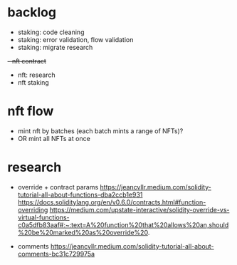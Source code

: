 
# backlog
- staking: code cleaning
- staking: error validation, flow validation
- staking: migrate research
  
~~- nft contract~~
- nft: research
- nft staking

# nft flow
- mint nft by batches (each batch mints a range of NFTs)?
- OR mint all NFTs at once

# research

- override + contract params
https://jeancvllr.medium.com/solidity-tutorial-all-about-functions-dba2ccb1e931
https://docs.soliditylang.org/en/v0.6.0/contracts.html#function-overriding
https://medium.com/upstate-interactive/solidity-override-vs-virtual-functions-c0a5dfb83aaf#:~:text=A%20function%20that%20allows%20an,should%20be%20marked%20as%20override%20.


- comments
https://jeancvllr.medium.com/solidity-tutorial-all-about-comments-bc31c729975a